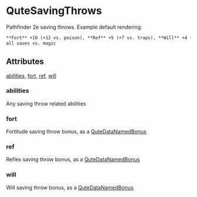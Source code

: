 # QuteSavingThrows

Pathfinder 2e saving throws. Example default rendering:

```md
**Fort** +10 (+12 vs. poison), **Ref** +5 (+7 vs. traps), **Will** +4 (+6 vs. mental); +1 status to
all saves vs. magic
```

## Attributes

[abilities](#abilities), [fort](#fort), [ref](#ref), [will](#will)


### abilities

Any saving throw related abilities

### fort

Fortitude saving throw bonus, as a [QuteDataNamedBonus](../QuteDataGenericStat/QuteDataNamedBonus.md)

### ref

Reflex saving throw bonus, as a [QuteDataNamedBonus](../QuteDataGenericStat/QuteDataNamedBonus.md)

### will

Will saving throw bonus, as a [QuteDataNamedBonus](../QuteDataGenericStat/QuteDataNamedBonus.md)
